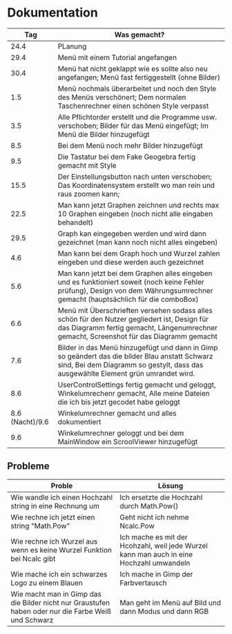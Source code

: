 # Dokumentation
| Tag  | Was gemacht?                                                                                                                  |
| ---- | ----------------------------------------------------------------------------------------------------------------------------- |
| 24.4 | PLanung                                                                                                                       |
| 29.4 | Menü mit einem Tutorial angefangen                                                                                            |
| 30.4 | Menü hat nicht geklappt wie es sollte also neu angefangen; Menü fast fertiggestellt (ohne Bilder)                             |
| 1.5  | Menü nochmals überarbeitet und noch den Style des Menüs verschönert; Dem normalen Taschenrechner einen schönen Style verpasst |
| 3.5  | Alle Pflichtorder erstellt und die Programme usw. verschoben; Bilder für das Menü eingefügt; Im Menü die Bilder hinzugefügt   |
| 8.5  | Bei dem Menü noch mehr Bilder hinzugefügt                                                                                     |
| 9.5  | Die Tastatur bei dem Fake Geogebra fertig gemacht mit Style                                                                   |
| 15.5 | Der Einstellungsbutton nach unten verschoben; Das Koordinatensystem erstellt wo man rein und raus zoomen kann;                |
| 22.5 | Man kann jetzt Graphen zeichnen und rechts max 10 Graphen eingeben (noch nicht alle eingaben behandelt)                       |
| 29.5 | Graph kan eingegeben werden und wird dann gezeichnet (man kann noch nicht alles eingeben)                                     |
| 4.6  | Man kann bei dem Graph hoch und Wurzel zahlen eingeben und diese werden auch gezeichnet                                       |
| 5.6  | Man kann jetzt bei dem Graphen alles eingeben und es funktioniert soweit (noch keine Fehler prüfung), Design von dem Währungsumrechner gemacht (hauptsächlich für die comboBox) |
| 6.6  | Menü mit Überschrieften versehen sodass alles schön für den Nutzer gegliedert ist, Design für das Diagramm fertig gemacht, Längenumrechner gemacht, Screenshot für das Diagramm gemacht|
| 7.6  | Bilder in das Menü hinzugefügt und dann in Gimp so geändert das die bilder Blau anstatt Schwarz sind, Bei dem Diagramm so gestylt, dass das ausgewählte Element grün umrandet wird. |
| 8.6  | UserControlSettings fertig gemacht und geloggt, Winkelumrechenr gemacht, Alle meine Dateien die ich bis jetzt gecodet habe geloggt|
| 8.6 (Nacht)/9.6 | Winkelumrechner gemacht und alles dokumentiert |
| 9.6 | Winkelumrechner geloggt und bei dem MainWindow ein ScroolViewer hinzugefügt |


## Probleme
| Proble | Lösung |
| ---- | ----------------------------------------------------------------------------------------------------------------------------- |
| Wie wandle ich einen Hochzahl string in eine Rechnung um | Ich ersetzte die Hochzahl durch Math.Pow() |
| Wie rechne ich jetzt einen string "Math.Pow" | Geht nicht ich nehme Ncalc.Pow |
| Wie rechne ich Wurzel aus wenn es keine Wurzel Funktion bei Ncalc gibt | Ich mache es mit der Hcohzahl, weil jede Wurzel kann man auch in eine Hochzahl umwandeln|
| Wie mache ich ein schwarzes Logo zu einem Blauen | Ich mache in Gimp der Farbvertausch |
| Wie macht man in Gimp das die Bilder nicht nur Graustufen haben oder nur die Farbe Weiß und Schwarz | Man geht im Menü auf Bild und dann Modus und dann RGB |

